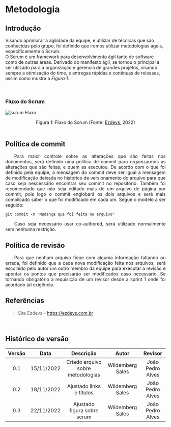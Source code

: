 # Metodologia

## Introdução
Visando aprimorar a agilidade da equipe, e utilizar de técnicas que são conhecidas pelo grupo, foi definido que iremos utilizar metodologias ágeis, especificamente o Scrum.
</br>
O Scrum é um framework para desenvolvimento ágil tanto de software como de outras áreas. Derivado do manifesto ágil, se tornou o principal a ser utilzado para a organização e gerencia de grandes projetos, visando sempre a otimização do time, e entregas rápidas e contínuas de releases, assim como mostra a <i>Figura 1</i>.

</br>

### Fluxo do Scrum

![scrum Fluxo](./assets/planejamento/scrum.png)
<figcaption align="center">Figura 1: Fluxo do Scrum (Fonte: <a href="https://ezdevs.com.br/scrum-na-pratica-entendendo-o-fluxo/" target="_blanck">Ezdevs</a>, 2022)</figcaption>

</br>

## Política de commit

<p align="justify">&emsp;&emsp;Para maior controle sobre as alterações que são feitas nos documentos, será definido uma política de commit para organizarmos as alterações que são feitas, e quem as executou.  
De acordo com o que foi definido pela equipe, a mensagem do commit deve ser igual a mensagem de modificação deixada no histórico de versionamento do arquivo para que caso seja nescessário encontrar seu commit no repositório.  
Também foi recomendado que não seja editado mais de um arquivo de página por commit, pois logo o commit englobará os dois arquivos e será mais complicado saber o que foi modificado em cada um.  
Segue o modelo a ser seguido:</p>

```git
git commit -m "Mudança que foi feita no arquivo"
```

<p align="justify">&emsp;&emsp;Caso seja necessário usar co-authored, será utilizado normalmente sem nenhuma restrição.</p>

## Política de revisão

<p align="justify">&emsp;&emsp;Para que nenhum arquivo fique com alguma informação faltando ou errada, foi definido que a cada nova modificação feita nos arquivos, será escolhido pelo autor um outro membro da equipe para executar a revisão e apontar os pontos que precisarão ser modificados caso necessário. Se tornando obrigatório a requisição de um revisor desde a sprint 1 onde foi acordado tal exigência.</p>


## Referências

> Site Ezdevs - <a href="https://ezdevs.com.br/scrum-na-pratica-entendendo-o-fluxo/">https://ezdevs.com.br</a>

</br>

## Histórico de versão
| Versão | Data | Descrição  | Autor        | Revisor |
| :-----: | :----: | :----------: | :------------: | :--------: |
| 0.1 | 15/11/2022 | Criado arquivo sobre metodologias | Wildemberg Sales | João Pedro Alves |
| 0.2 | 18/11/2022 | Ajustado links e títulos | Wildemberg Sales | João Pedro Alves |
| 0.3 | 22/11/2022 | Ajustado figura sobre scrum | Wildemberg Sales | João Pedro Alves |